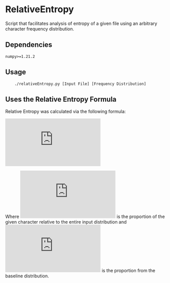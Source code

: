 # RelativeEntropy
Script that facilitates analysis of entropy of a given file using an arbitrary 
character frequency distribution.

## Dependencies
```
numpy>=1.21.2
```

## Usage

```
    ./relativeEntropy.py [Input File] [Frequency Distribution]
```

## Uses the Relative Entropy Formula

Relative Entropy was calculated via the following formula:

![equation](https://latex.codecogs.com/gif.latex?D_%7BKL%7D%28P_%7B%7C%7C%7DQ%29%3D%5Csum_%7Bi%7Dp_%7Bi%7Dlog%5Cleft%28%5Cfrac%7Bp_%7Bi%7D%7D%7Bq_%7Bi%7D%7D%5Cright%29)

Where ![equation](https://latex.codecogs.com/gif.latex?p_%7Bi%7D) is the 
proportion of the given character relative to the entire input distribution
and ![equation](https://latex.codecogs.com/gif.latex?q_%7Bi%7D) 
is the proportion from the baseline distribution.


